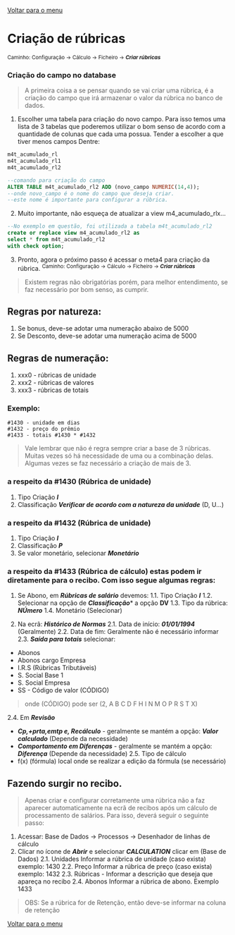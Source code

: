 [Voltar para o menu](readme.md)
# Criação de rúbricas
 <sup>Caminho: Configuração -> Cálculo -> Ficheiro -> ***Criar rúbricas***</sup>

### Criação do campo no database
> A primeira coisa a se pensar quando se vai criar uma rúbrica, é a criação do campo que irá armazenar o valor da rúbrica no banco de dados.
1. Escolher uma tabela para criação do novo campo. Para isso temos uma lista de 3 tabelas que poderemos utilizar o bom senso de acordo com a quantidade de colunas que cada uma possua. Tender a escolher a que tiver menos campos Dentre:
```sql 
m4t_acumulado_rl
m4t_acumulado_rl1
m4t_acumulado_rl2

--comando para criação do campo
ALTER TABLE m4t_acumulado_rl2 ADD (novo_campo NUMERIC(14,4));
--onde novo_campo é o nome do campo que deseja criar. 
--este nome é importante para configurar a rúbrica.
```
2. Muito importante, não esqueça de atualizar a view m4_acumulado_rlx... 
```sql
--No exemplo em questão, foi utilizada a tabela m4t_acumulado_rl2
create or replace view m4_acumulado_rl2 as
select * from m4t_acumulado_rl2
with check option;
```
3. Pronto, agora o próximo passo é acessar o meta4 para criação da rúbrica.
<sup>Caminho: Configuração -> Cálculo -> Ficheiro -> ***Criar rúbricas***</sup>

> Existem regras não obrigatórias porém, para melhor entendimento, se faz necessário por bom senso, as cumprir.
## Regras por natureza:
1. Se bonus, deve-se adotar uma numeração abaixo de 5000
2. Se Desconto, deve-se adotar uma numeração acima de 5000
## Regras de numeração:
1. xxx0 - rúbricas de unidade
2. xxx2 - rúbricas de valores 
3. xxx3 - rúbricas de totais 
### Exemplo: 
```
#1430 - unidade em dias
#1432 - preço do prêmio 
#1433 - totais #1430 * #1432
```
> Vale lembrar que não é regra sempre criar a base de 3 rúbricas. Muitas vezes só há necessidade de uma ou a combinação delas.
Algumas vezes se faz necessário a criação de mais de 3. 

### a respeito da #1430 (Rúbrica de unidade)  
1. Tipo Criação ***I***
2. Classificação ***Verificar de acordo com a natureza da unidade*** (D, U...)

### a respeito da #1432 (Rúbrica de unidade) 
1. Tipo Criação ***I***
2. Classificação ***P*** 
3. Se valor monetário, selecionar ***Monetário***

### a respeito da #1433 (Rúbrica de cálculo) estas podem ir diretamente para o recibo. Com isso segue algumas regras:
1. Se Abono, em ***Rúbricas de salário*** devemos:
1.1. Tipo Criação ***I***
1.2. Selecionar na opção de ***Classificação**** a opção **DV** 
1.3. Tipo da rúbrica: ***NÚmero*** 
1.4. Monetário (Selecionar)

2. Na ecrã: ***Histórico de Normas***
2.1. Data de início: ***01/01/1994*** (Geralmente)
2.2. Data de fim: Geralmente não é necessário informar
2.3. ***Saída para totais*** selecionar:
* Abonos
* Abonos cargo Empresa
* I.R.S (Rúbricas Tributáveis)
* S. Social Base 1
* S. Social Empresa
* SS - Código de valor (CÓDIGO)
> onde (CÓDIGO) pode ser (2, A B C D F H I N M O P R S T X)

2.4. Em ***Revisão*** 
* ***Cp,+prta,emtp e, Recálculo*** - geralmente se mantém a opção: ***Valor calculado*** (Depende da necessidade)
* ***Comportamento em Diferenças*** -  geralmente se mantém a opção: ***Diferença*** (Depende da necessidade)
2.5. Tipo de cálculo
* f(x) (fórmula) local onde se realizar a edição da fórmula (se necessário)

## Fazendo surgir no recibo.
> Apenas criar e configurar corretamente uma rúbrica não a faz aparecer automaticamente na ecrã de recibos após um cálculo de processamento de salários. Para isso, deverá seguir o seguinte passo:
1. Acessar: Base de Dados -> Processos -> Desenhador de linhas de cálculo
2. Clicar no ícone de ***Abrir*** e selecionar ***CALCULATION*** clicar em (Base de Dados)
2.1. Unidades Informar a rúbrica de unidade (caso exista) exemplo: 1430
2.2. Preço Informar a rúbrica de preço (caso exista) exemplo: 1432
2.3. Rúbricas - Informar a descrição que deseja que apareça no recibo
2.4. Abonos Informar a rúbrica de abono. Exemplo 1433
> OBS: Se a rúbrica for de Retenção, então deve-se informar na coluna de retenção



[Voltar para o menu](readme.md)